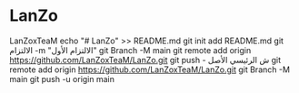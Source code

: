 # LanZo
LanZoxTeaM
echo "# LanZo" >> README.md 
git init 
add README.md 
git الالتزام -m "الالتزام الأول" git 
Branch -M main 
git remote add origin https://github.com/LanZoxTeaM/LanZo.git
 git push - ش الرئيسي الأصل
git remote add origin https://github.com/LanZoxTeaM/LanZo.git
 git Branch -M main 
git push -u origin main
